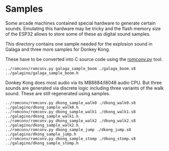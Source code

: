 # Samples

Some arcade machines contained special hardware to generate certain
sounds. Emulating this hardware may be tricky and the flash memory
size of the ESP32 allows to store some of these as digital sound
samples.

This directory contains one sample needed for the explosion sound
in Galaga and three more samples for Donkey Kong.

These have to be converted into C source code using the
[romconv.py](../romconv/romconv.py) tool.

```
../romconv/romconv.py galaga_sample_boom ./galaga_boom.s8 ../galagino/galaga_sample_boom.h
```

Donkey Kong does most audio via its MB8884/I8048 audio CPU. But three
sounds are generated via discrete logic including three variants of
the walk sound. These are still regenerated using samples.


```
../romconv/romconv.py dkong_sample_walk0 ./dkong_walk0.s8 ../galagino/dkong_sample_walk0.h
../romconv/romconv.py dkong_sample_walk1 ./dkong_walk1.s8 ../galagino/dkong_sample_walk1.h
../romconv/romconv.py dkong_sample_walk2 ./dkong_walk2.s8 ../galagino/dkong_sample_walk2.h
../romconv/romconv.py dkong_sample_jump ./dkong_jump.s8 ../galagino/dkong_sample_jump.h
../romconv/romconv.py dkong_sample_stomp ./dkong_stomp.s8 ../galagino/dkong_sample_stomp.h
```
